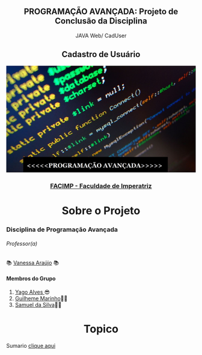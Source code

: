<div align="center">
  <h2>PROGRAMAÇÃO AVANÇADA: Projeto de Conclusão da Disciplina</h2>
  JAVA Web/ CadUser
</div>

<div align="center">
  <h2>Cadastro de Usuário</h2>
  
  ![image](https://github.com/Yago-Captain/Programa-o-Avan-ada-CadUser-Java/blob/main/programa%C3%A7%C3%A3o.jpg) 
  
  ### [FACIMP - Faculdade de Imperatriz](https://github.com/NT-Facimp)
</div>


  
  
<div align="center">
<h1> Sobre o Projeto </h1>
</div> 
  
 ### Disciplina de Programação Avançada
 
 ###### *Professor(a)*
  :books: [Vanessa Araújo](https://github.com/AntoniaVanessa) :books:
  


<h4>Membros do Grupo</h4>


  1. [Yago Alves ](https://github.com/Yago-Captain) 😎
  2. [Guilheme Marinho](https://github.com/GuilherAndrad)👨‍💼
  3. [Samuel da Silva](https://github.com/Smk3Br)👨‍💼
  
  
<div align="center">
<h1> Topico </h1>
</div> 

Sumario [clique aqui](https://github.com/Yago-Captain/Programa-o-Avan-ada-CadUser-Java/wiki/Sum%C3%A1rio)
